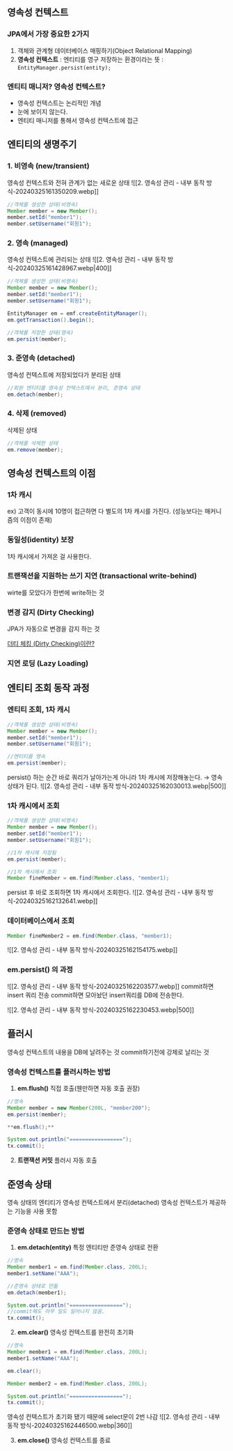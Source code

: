 ## 영속성 컨텍스트
### JPA에서 가장 중요한 2가지
1. 객체와 관계형 데이터베이스 매핑하기(Object Relational Mapping)
2. **영속성 컨텍스트**
    : 엔티티를 영구 저장하는 환경이라는 뜻
    : `EntityManager.persist(entity);`

### 엔티티 매니저? 영속성 컨텍스트?
- 영속성 컨텍스트는 논리적인 개념
- 눈에 보이지 않는다.
- 엔티티 매니저를 통해서 영속성 컨텍스트에 접근

## 엔티티의 생명주기

### 1. 비영속 (new/transient)
영속성 컨텍스트와 전혀 관계가 없는 새로운 상태
![[2. 영속성 관리 - 내부 동작 방식-20240325161350209.webp]]
```java
//객체를 생성한 상태(비영속)
Member member = new Member();
member.setId("member1");
member.setUsername("회원1");
```

### 2. 영속 (managed)
영속성 컨텍스트에 관리되는 상태
![[2. 영속성 관리 - 내부 동작 방식-20240325161428967.webp|400]]
```java
//객체를 생성한 상태(비영속)
Member member = new Member();
member.setId("member1");
member.setUsername("회원1");

EntityManager em = emf.createEntityManager();
em.getTransaction().begin();

//객체를 저장한 상태(영속)
em.persist(member);
```

### 3. 준영속 (detached)
영속성 컨텍스트에 저장되었다가 분리된 상태
```java
//회원 엔티티를 영속성 컨텍스트에서 분리, 준영속 상태
em.detach(member);
```

### 4. 삭제 (removed)
삭제된 상태
```java
//객체를 삭제한 상태
em.remove(member);
```


## 영속성 컨텍스트의 이점

### 1차 캐시
ex) 고객이 동시에 10명이 접근하면 다 별도의 1차 캐시를 가진다. (성능보다는 매커니즘의 이점이 존재)

### 동일성(identity) 보장
1차 캐시에서 가져온 걸 사용한다.

### 트랜잭션을 지원하는 쓰기 지연 (transactional write-behind)
wirte를 모았다가 한번에 write하는 것

### 변경 감지 (Dirty Checking)
JPA가 자동으로 변경을 감지 하는 것

[더티 체킹 (Dirty Checking)이란?](https://jojoldu.tistory.com/415)

### 지연 로딩 (Lazy Loading)


## 엔티티 조회 동작 과정

### 엔티티 조회, 1차 캐시

```java
//객체를 생성한 상태(비영속)
Member member = new Member();
member.setId("member1");
member.setUsername("회원1");

//엔티티를 영속
em.persist(member);
```
persist() 하는 순간 바로 쿼리가 날아가는게 아니라 1차 캐시에 저장해놓는다.
→ 영속상태가 된다.
![[2. 영속성 관리 - 내부 동작 방식-20240325162030013.webp|500]]

### 1차 캐시에서 조회

```java
//객체를 생성한 상태(비영속)
Member member = new Member();
member.setId("member1");
member.setUsername("회원1");

//1차 캐시에 저장됨
em.persist(member);

//1차 캐시에서 조회
Member fineMember = em.find(Member.class, "member1);
```

persist 후 바로 조회하면 1차 캐시에서 조회한다.
![[2. 영속성 관리 - 내부 동작 방식-20240325162132641.webp]]

### 데이터베이스에서 조회
```java
Member fineMember2 = em.find(Member.class, "member1);
```
![[2. 영속성 관리 - 내부 동작 방식-20240325162154175.webp]]
### em.persist() 의 과정
![[2. 영속성 관리 - 내부 동작 방식-20240325162203577.webp]]
commit하면 insert 쿼리 전송
commit하면 모아놨던 insert쿼리를 DB에 전송한다.

![[2. 영속성 관리 - 내부 동작 방식-20240325162230453.webp|500]]

## 플러시
영속성 컨텍스트의 내용을 DB에 날려주는 것
commit하기전에 강제로 날리는 것

### 영속성 컨텍스트를 플러시하는 방법

1. **em.flush()**
	직접 호출(웬만하면 자동 호출 권장)
```java
//영속
Member member = new Member(200L, "member200");
em.persist(member);

**em.flush();**

System.out.println("=================");
tx.commit();
```

2. **트랜잭션 커밋**
	플러시 자동 호출


## 준영속 상태
영속 상태의 엔티티가 영속성 컨텍스트에서 분리(detached)
영속성 컨텍스트가 제공하는 기능을 사용 못함

### 준영속 상태로 만드는 방법
1. **em.detach(entity)**
	특정 엔티티만 준영속 상태로 전환
```java
//영속
Member member1 = em.find(Member.class, 200L);
member1.setName("AAA");

//준영속 상태로 만듦
em.detach(member1);

System.out.println("=================");
//commit해도 아무 일도 일어나지 않음.
tx.commit();
```

2. **em.clear()**
	영속성 컨텍스트를 완전히 초기화
```java
//영속
Member member1 = em.find(Member.class, 200L);
member1.setName("AAA");

em.clear();

Member member2 = em.find(Member.class, 200L);

System.out.println("=================");
tx.commit();
```

영속성 컨텍스트가 초기화 됐기 때문에 select문이 2번 나감
![[2. 영속성 관리 - 내부 동작 방식-20240325162446500.webp|360]]

3. **em.close()**
	영속성 컨텍스트를 종료
